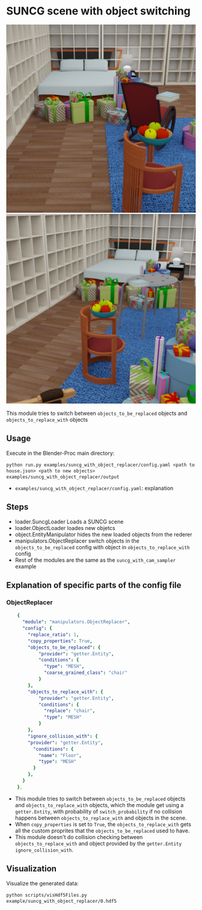 # SUNCG scene with object switching

![](before_replacing_a_chair.png)
![](after_replacing_a_chair.png)

This module tries to switch between `objects_to_be_replaced` objects and `objects_to_replace_with` objects

## Usage

Execute in the Blender-Proc main directory:

```
python run.py examples/suncg_with_object_replacer/config.yaml <path to house.json> <path to new objects> examples/suncg_with_object_replacer/output
```

* `examples/suncg_with_object_replacer/config.yaml`: explanation

## Steps

* loader.SuncgLoader Loads a SUNCG scene
* loader.ObjectLoader loades new objetcs
* object.EntityManipulator hides the new loaded objects from the rederer
* manipulators.ObjectReplacer switch objects in the `objects_to_be_replaced` config with object in `objects_to_replace_with` config
* Rest of the modules are the same as the `suncg_with_cam_sampler` example

## Explanation of specific parts of the config file


### ObjectReplacer

```yaml
    {
      "module": "manipulators.ObjectReplacer",
      "config": {
        "replace_ratio": 1,
        "copy_properties": True,
        "objects_to_be_replaced": {
            "provider": "getter.Entity",
            "conditions": {
              "type": "MESH",
              "coarse_grained_class": "chair"
            }
        },
        "objects_to_replace_with": {
            "provider": "getter.Entity",
            "conditions": {
              "replace": "chair",
              "type": "MESH"
            }
        },
        "ignore_collision_with": {
        "provider": "getter.Entity",
          "conditions": {
            "name": "Floor",
            "type": "MESH"
          }
        },
      }
    },
```

* This module tries to switch between `objects_to_be_replaced` objects and `objects_to_replace_with` objects, which the module get using a `getter.Entity`, with probability of `switch_probability` if no collision happens between `objects_to_replace_with` and objects in the scene.
* When `copy_properties` is set to `True`, the `objects_to_replace_with` gets all the custom proprites that the `objects_to_be_replaced` used to have.
* This module doesn't do collision checking between `objects_to_replace_with` and object provided by the `getter.Entity` `ignore_collision_with`.

## Visualization

Visualize the generated data:

```
python scripts/visHdf5Files.py example/suncg_with_object_replacer/0.hdf5
```
